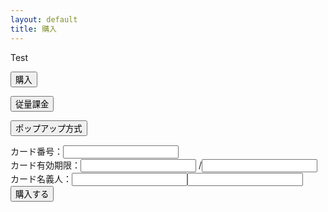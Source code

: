 ```yaml
---
layout: default
title: 購入
---
```

Test

<form action="https://credit.j-payment.co.jp/gateway/payform.aspx" method="POST">
    <input type="hidden" name="aid" value="119747">
    <input type="hidden" name="pt" value="1">
    <input type="hidden" name="cmd" value="0">
    <input type="hidden" name="jb" value="CAPTURE">
    <input type="hidden" name="am" value="1000">
    <input type="hidden" name="tx" value="100">
    <input type="hidden" name="sf" value="0">
    <input type="submit" name="submit" value="購入">
</form>

<FORM ACTION="https://credit.j-payment.co.jp/gateway/payform.aspx" METHOD="POST">
    <INPUT TYPE="HIDDEN" NAME="aid" value="119747">
    <INPUT TYPE="HIDDEN" NAME="pt" VALUE="1">
    <INPUT TYPE="HIDDEN" NAME="iid" VALUE="003">
    <INPUT TYPE="submit" NAME="submit" VALUE="従量課金">
</FORM>
        
<form id="popup">
    <input id="tkn" name="tkn" type="hidden" value="">
    <div id="CARD_INPUT_FORM"></div>
    <input type="button" value="ポップアップ方式" onclick="doPurchase()"/>
</form>

<form id="customize">
カード番号：<input type="text" value="" name="cn" id="cn" /><br/>
カード有効期限：<input type="text" value="" name="ed_year" id="ed_year" /> /<input type="text" value="" name="ed_month" id="ed_month" /><br/>
カード名義人：<input type="text" value="" name="fn" id="fn" /><input type="text" value="" name="ln" id="ln" /><br/>
<input id="tkn" name="tkn" type="hidden" value="">
<input type="button" value="購入する" onclick="doPurchaseCustomize()"/>
</form>

<script type="text/javascript" src="https://credit.j-payment.co.jp/gateway/js/jquery.js"></script>
<script type="text/javascript" src="https://credit.j-payment.co.jp/gateway/js/CPToken.js"></script>
<script>
// カード情報入力フォーム表示
function doPurchase() {
    //CP非同期通信よりカード番号入力画面を表示する
    CPToken.CardInfo(
        {
            aid: '119747'
        },
        execPurchase
    );
}
// コールバック関数
function execPurchase(resultCode, errMsg) {
    if (resultCode != "Success") {
        // 戻り値がSuccess以外の場合はエラーメッセージを表示
        window.alert(errMsg);
    } else {
        // スクリプトからフォームをsubmit
        //$("#popup").submit();
        $.ajax({
            type: 'POST',
            url: 'https://credit.j-payment.co.jp/gateway/gateway_token.aspx',
            data: {
                aid: '119747',
                jb: 'CAPTURE',
                rt: 1,
                cod: '001',
                tkn: $('#tkn').val(),
                pn: 03,
                em: 'ksuke@outlook.jp',
                am: 100,
                tx: 10,
                sf: 0
            },
            dataType: 'json',
            xhrFields: {
                withCredentials: true
            },
            success: function(result, textStatus, xhr) {
                var a = 0;
            },
            error: function(xhr, textStatus, error) {
                var b = 0;
            }
        });
    }
}
    
function doPurchaseCustomize() {
    // CP非同期通信よりトークンを生成する
    CPToken.TokenCreate(
        {
            aid: '119747',
            cn: $("#cn").val(),
            ed: $("#ed_year").val() + $("#ed_month").val(),
            fn: $("#fn").val(),
            ln: $("#ln").val()
        },
        execPurchaseCustomize
    );
}
// コールバック関数
function execPurchaseCustomize(resultCode, errMsg) {
    if (resultCode != "Success") {
        window.alert(errMsg);
    } else {
        // カード情報を消去
        $("#cn").val("");
        $("#ed_year").val("");
        $("#ed_month").val("");
        $("#fn").val("");
        $("#ln").val("");
        //スクリプトからフォームをsubmit
        $("#mainform").submit();
    }
}
</script>
    
